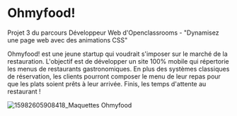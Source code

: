 # Ohmyfood!

Projet 3 du parcours Développeur Web d'Openclassrooms - "Dynamisez une page web avec des animations CSS"

Ohmyfood! est une jeune startup qui voudrait s'imposer sur le marché de la restauration. L'objectif est de développer un site 100% mobile qui répertorie les menus de restaurants gastronomiques. En plus des systèmes classiques de réservation, les clients pourront composer le menu de leur repas pour que les plats soient prêts à leur arrivée. Finis, les temps d'attente au restaurant !

![15982605908418_Maquettes Ohmyfood](https://user-images.githubusercontent.com/87766776/193611238-c2fd2be6-0c73-4b0a-ba14-4d426af5f30d.jpg)
